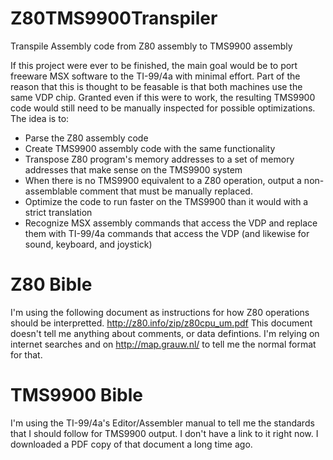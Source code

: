 # Z80TMS9900Transpiler
Transpile Assembly code from Z80 assembly to TMS9900 assembly

If this project were ever to be finished, the main goal would be to port freeware MSX software to the TI-99/4a with minimal effort.
Part of the reason that this is thought to be feasable is that both machines use the same VDP chip. 
Granted even if this were to work, the resulting TMS9900 code would still need to be manually inspected for possible optimizations.
The idea is to:
* Parse the Z80 assembly code
* Create TMS9900 assembly code with the same functionality
* Transpose Z80 program's memory addresses to a set of memory addresses that make sense on the TMS9900 system
* When there is no TMS9900 equivalent to a Z80 operation, output a non-assemblable comment that must be manually replaced.
* Optimize the code to run faster on the TMS9900 than it would with a strict translation
* Recognize MSX assembly commands that access the VDP and replace them with TI-99/4a commands that access the VDP (and likewise for sound, keyboard, and joystick)

# Z80 Bible
I'm using the following document as instructions for how Z80 operations should be interpretted. 
http://z80.info/zip/z80cpu_um.pdf 
This document doesn't tell me anything about comments, or data defintions. 
I'm relying on internet searches and on http://map.grauw.nl/ to tell me the normal format for that.

# TMS9900 Bible
I'm using the TI-99/4a's Editor/Assembler manual to tell me the standards that I should follow for TMS9900 output. 
I don't have a link to it right now.
I downloaded a PDF copy of that document a long time ago.
